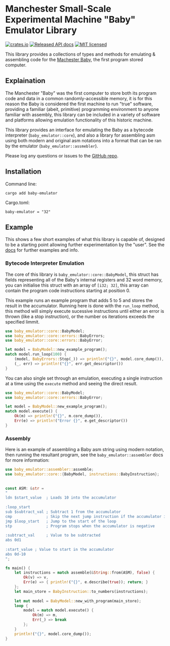 # Manchester Small-Scale Experimental Machine "Baby" Emulator Library

[![crates.io](https://img.shields.io/crates/v/baby-emulator)](https://crates.io/crates/baby-emulator)
[![Released API docs](https://docs.rs/baby-emulator/badge.svg)](https://docs.rs/baby-emulator)
[![MIT licensed](https://img.shields.io/badge/license-MIT-blue.svg)](./LICENSE)

This library provides a collections of types and methods for emulating & assembling code for 
the [Machester Baby](https://www.scienceandindustrymuseum.org.uk/objects-and-stories/baby-and-modern-computing), the first program stored 
computer. 

## Explaination

The Manchester "Baby" was the first computer to store both its program
code and data in a common randomly-accessible memory, it is for this 
reason the Baby is considered the first machine to run "true" software, 
providing a familiar (abeit, primitive) programming environment to anyone 
familiar with assembly, this library can be included  in a variety of 
software and platforms allowing emulation functionality of this historic machine. 

This library provides an interface for emulating the Baby as a bytecode 
interpreter (`baby_emulator::core`), and also a library for assembling 
asm using both modern and original asm notations into a format that 
can be ran by the emulator (`baby_emulator::assmebler`). 

Please log any questions or issues to the [GitHub repo](https://github.com/jasonalexander-ja/SSEMBabyEmulator).

## Installation 

Command line:
```text
cargo add baby-emulator
```

Cargo.toml:
```text
baby-emulator = "32"
```

## Example 

This shows a few short examples of what this library is capable of, designed to be a starting point allowing further experimentation by the "user". See
the [docs](https://docs.rs/baby-emulator) for further examples and info. 

### Bytecode Interpreter Emulation

The core of this library is `baby_emulator::core::BabyModel`, 
this struct has fields representing all of the Baby's internal 
registers and 32 word memory, you can initialise this struct with 
an array of `[i32; 32]`, this array can contain the program code 
instructions starting at position 0. 

This example runs an example program that adds 5 to 5 and stores 
the result in the accumulator. Running here is done with the `run_loop`
method, this method will simply execute sucessive instructions until 
either an error is thrown (like a stop instruction), or the number
os iterations exceeds the specified limmit. 

```rust
use baby_emulator::core::BabyModel;
use baby_emulator::core::errors::BabyErrors;
use baby_emulator::core::errors::BabyError;

let model = BabyModel::new_example_program();
match model.run_loop(100) {
    (model, BabyErrors::Stop(_)) => println!("{}", model.core_dump()),
    (_, err) => println!("{}", err.get_descriptor())
}
```

You can also single set through an emulation, executing a single 
instruction at a time using the `execute` method and seeing the 
direct result. 

```rust
use baby_emulator::core::BabyModel;
use baby_emulator::core::errors::BabyError;

let model = BabyModel::new_example_program();
match model.execute() {
    Ok(m) => println!("{}", m.core_dump()),
    Err(e) => println!("Error {}", e.get_descriptor())
}
```

### Assembly

Here is an example of assembling a Baby asm string using 
modern notation, then running the resultant program,
see the `baby_emulator::assembler` docs for more information:

```rust
use baby_emulator::assembler::assemble; 
use baby_emulator::core::{BabyModel, instructions::BabyInstruction};
 
 
const ASM: &str = 
"
ldn $start_value  ; Loads 10 into the accumulator 
  
:loop_start
sub $subtract_val ; Subtract 1 from the accumulator 
cmp               ; Skip the next jump instruction if the accumulator is negative 
jmp $loop_start   ; Jump to the start of the loop 
stp               ; Program stops when the accumulator is negative 
  
:subtract_val     ; Value to be subtracted
abs 0d1
  
:start_value ; Value to start in the accumulator 
abs 0d-10
";

fn main() {
    let instructions = match assemble(&String::from(ASM), false) {
        Ok(v) => v,
        Err(e) => { println!("{}", e.describe(true)); return; }
    };
    let main_store = BabyInstruction::to_numbers(instructions);
 
    let mut model = BabyModel::new_with_program(main_store);
    loop {
        model = match model.execute() {
            Ok(m) => m,
            Err(_) => break
        };
    }
    println!("{}", model.core_dump());
}
```

